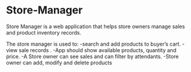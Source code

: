 # Store-Manager
Store Manager is a web application that helps store owners manage sales and product inventory records. 

The store manager is used to:
-search and add products to buyer’s cart.
-view  sale records .
-App should show available products, quantity and price.
-A Store owner can see sales and can filter by attendants.
-Store owner can add, modify and delete products

